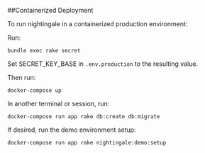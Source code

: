 ##Containerized Deployment

To run nightingale in a containerized production environment:

Run:

```bundle exec rake secret```

Set SECRET_KEY_BASE in `.env.production` to the resulting value.

Then run:

```docker-compose up```

In another terminal or session, run:

```docker-compose run app rake db:create db:migrate```

If desired, run the demo environment setup:

```docker-compose run app rake nightingale:demo:setup```
